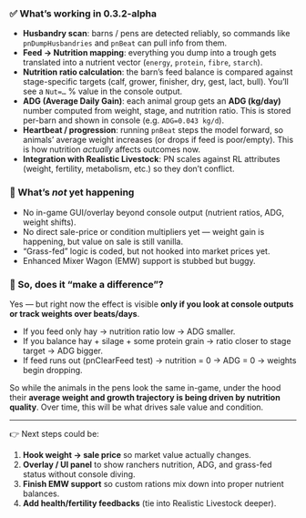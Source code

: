 ### ✅ What’s working in 0.3.2-alpha

* **Husbandry scan**: barns / pens are detected reliably, so commands like `pnDumpHusbandries` and `pnBeat` can pull info from them.
* **Feed → Nutrition mapping**: everything you dump into a trough gets translated into a nutrient vector (`energy`, `protein`, `fibre`, `starch`).
* **Nutrition ratio calculation**: the barn’s feed balance is compared against stage-specific targets (calf, grower, finisher, dry, gest, lact, bull). You’ll see a `Nut=…` % value in the console output.
* **ADG (Average Daily Gain)**: each animal group gets an **ADG (kg/day)** number computed from weight, stage, and nutrition ratio. This is stored per-barn and shown in console (e.g. `ADG=0.043 kg/d`).
* **Heartbeat / progression**: running `pnBeat` steps the model forward, so animals’ average weight increases (or drops if feed is poor/empty). This is how nutrition *actually* affects outcomes now.
* **Integration with Realistic Livestock**: PN scales against RL attributes (weight, fertility, metabolism, etc.) so they don’t conflict.

### 🚫 What’s *not* yet happening

* No in-game GUI/overlay beyond console output (nutrient ratios, ADG, weight shifts).
* No direct sale-price or condition multipliers yet — weight gain is happening, but value on sale is still vanilla.
* “Grass-fed” logic is coded, but not hooked into market prices yet.
* Enhanced Mixer Wagon (EMW) support is stubbed but buggy.

### 🤔 So, does it “make a difference”?

Yes — but right now the effect is visible **only if you look at console outputs or track weights over beats/days**.

* If you feed only hay → nutrition ratio low → ADG smaller.
* If you balance hay + silage + some protein grain → ratio closer to stage target → ADG bigger.
* If feed runs out (pnClearFeed test) → nutrition = 0 → ADG = 0 → weights begin dropping.

So while the animals in the pens look the same in-game, under the hood their **average weight and growth trajectory is being driven by nutrition quality**. Over time, this will be what drives sale value and condition.

---

👉 Next steps could be:

1. **Hook weight → sale price** so market value actually changes.
2. **Overlay / UI panel** to show ranchers nutrition, ADG, and grass-fed status without console diving.
3. **Finish EMW support** so custom rations mix down into proper nutrient balances.
4. **Add health/fertility feedbacks** (tie into Realistic Livestock deeper).
